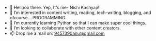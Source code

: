- 👋 Hellooo there. Yep, It's me- Nishi Kashyap!
- 👀 I’m interested in content writing, reading, tech-writing, blogging, and ofcourse....PROGRAMMING.
- 🌱 I’m currently learning Python so that I can make super cool things.
- 💞️ I’m looking to collaborate with other content creators.
- 📫 Drop me a mail on: 9457390anu@gmail.com

<!---
Nishi-16-K/Nishi-16-K is a ✨ special ✨ repository because its `README.md` (this file) appears on your GitHub profile.
You can click the Preview link to take a look at your changes.
--->
